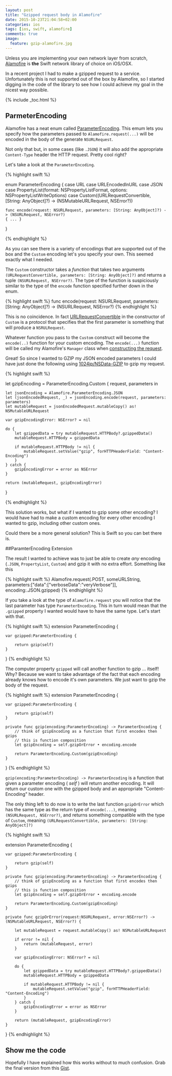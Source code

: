 ```yaml
---
layout: post
title: "Gzipped request body in Alamofire"
date: 2015-10-23T21:04:58+02:00
categories: ios
tags: [ios, swift, alamofire]
comments: true
image:
  feature: gzip-alamofire.jpg
---
```




Unless you are implementing your own network layer from scratch, [Alamofire](https://github.com/Alamofire/Alamofire) 
is __the__ Swift network library of choice on iOS/OSX.


In a recent project I had to make a gzipped request to a service. Unfortunately this is not supported out of the box by Alamofire, 
so I started digging in the code of the library to see how I could achieve my goal in the nicest way possible.

{% include _toc.html %}

## ParmeterEncoding


Alamofire has a neat enum called [ParameterEncoding](https://github.com/Alamofire/Alamofire/blob/c2429d953b39ca11ebe3911be2744e0546ee4923/Source/ParameterEncoding.swift). 
This emum lets you specify how the parameters passed to ``Alamofire.request(...)`` will be encoded in the body of the generate ``NSURLRequest``.

 
Not only that but, in some cases (like ``.JSON``) it will also add the appropriate ``Content-Type`` header the HTTP request.
Pretty cool right?

Let's take a look at the ``ParameterEncoding``.

{% highlight swift %}

enum ParameterEncoding {
    case URL
    case URLEncodedInURL
    case JSON
    case PropertyList(format: NSPropertyListFormat, options: NSPropertyListWriteOptions)
    case Custom((URLRequestConvertible, [String: AnyObject]?) -> (NSMutableURLRequest, NSError?))

    func encode(request: NSURLRequest, parameters: [String: AnyObject]?) -> (NSURLRequest, NSError?)
    { ... }
}

{% endhighlight %}


As you can see there is a variety of encodings that are supported out of the box and the ``Custom`` encoding let's you specify your own. 
This seemed exactly what I needed.

The ``Custom`` constructor takes a _function_ that takes two arguments ``(URLRequestConvertible, parameters: [String: AnyObject]?)`` and returns a tuple
``(NSURLRequest, NSError?)``. The type of the function is suspiciously similar to the type of the ``encode`` function specified further down
in the enum. 

{% highlight swift %}
    func encode(request: NSURLRequest, parameters: [String: AnyObject]?) -> (NSURLRequest, NSError?)
{% endhighlight %}

This is no coincidence. In fact [URLRequestConvertible](https://github.com/Alamofire/Alamofire/blob/0cb96d59ad47be1b6f5018188fcfd1d6b0ecbb0c/Source/Alamofire.swift#L73) 
in the constructor of ``Custom`` is a protocol that specifies that the first parameter is something that will produce a ``NSRULRequest``.


Whatever function you pass to the ``Custom`` construct will become the ``encode(..)`` function for your custom encoding. The ``encode(...)`` function 
will be called my Alamofire's ``Manager`` class when [constructing the request](https://github.com/Alamofire/Alamofire/blob/0cb96d59ad47be1b6f5018188fcfd1d6b0ecbb0c/Source/Manager.swift#L197).


Great! So since I wanted to GZIP my JSON encoded parameters I could have just done the following using [1024jp/NSData-GZIP](https://github.com/1024jp/NSData-GZIP) 
to gzip my request.

{% highlight swift %}

let gzipEncoding = ParameterEncoding.Custom { request, parameters in
        
    let jsonEncoding = Alamofire.ParameterEncoding.JSON
    let (jsonEncodedRequest, _) = jsonEncoding.encode(request, parameters: parameters)
    let mutableRequest = jsonEncodedRequest.mutableCopy() as! NSMutableURLRequest
    
    var gzipEncodingError: NSError? = nil

    do {
        let gzippedData = try mutableRequest.HTTPBody?.gzippedData()
        mutableRequest.HTTPBody = gzippedData
        
        if mutableRequest.HTTPBody != nil {
            mutableRequest.setValue("gzip", forHTTPHeaderField: "Content-Encoding")
        }
    } catch {
        gzipEncodingError = error as NSError
    }
        
    return (mutableRequest, gzipEncodingError)
}

{% endhighlight %}

This solution works, but what if I wanted to gzip some other encoding? I would have had to make a custom encoding for every
other encoding I wanted to gzip, including other custom ones.


Could there be a more general solution? This is Swift so you can bet there is.


##ParamterEncoding Extension

The result I wanted to achieve was to just be able to create _any_ encoding (``.JSON``, ``PropertyList``, ``Custom``) and gzip it with no extra effort.
Something like this


{% highlight swift %}
Alamofire.request(.POST, someURLString, parameters:["data":["verboseData":"veryVerbose"]], encoding:.JSON.gzipped)
{% endhighlight %}

If you take a look at the type of ``Alamofire.request`` you will notice that the last parameter has type ``ParameterEncoding``. This in turn
would mean that the ``.gzipped`` property I wanted would have to have the same type. Let's start with that.


{% highlight swift %}
extension ParameterEncoding {

    var gzipped:ParameterEncoding {
    
        return gzip(self)
    }
}
{% endhighlight %}

The computer property ``gzipped`` will call another function to gzip ... itself! Why? Because we want to take advantage of the fact that each encoding
already knows how to encode it's own parameters. We just want to gzip the body of the request.


{% highlight swift %}
extension ParameterEncoding {
    
    var gzipped:ParameterEncoding {
    
        return gzip(self)
    }
    
    private func gzip(encoding:ParameterEncoding) -> ParameterEncoding {
        // think of gzipEncoding as a function that first encodes then gzips
        // this is function composition
        let gzipEncoding = self.gzipOrError • encoding.encode
        
        return ParameterEncoding.Custom(gzipEncoding)
    }
}
{% endhighlight %}

``gzip(encoding:ParameterEncoding) -> ParameterEncoding`` is a function that given a parameter encoding ( _self_ ) will return another encoding. It will 
return our custom one with the gzipped body and an appropriate "Content-Encoding" header.


The only thing left to do now is to write the last function ``gzipOrError`` which has the same type as the return type of ``encode(...)``, 
meaning ``(NSURLRequest, NSError?)``, and returns something compatible with the type of ``Custom``, meaning ``(URLRequestConvertible, parameters: [String: AnyObject]?)`` 


{% highlight swift %}

extension ParameterEncoding {
    
    var gzipped:ParameterEncoding {
    
        return gzip(self)
    }
    
    private func gzip(encoding:ParameterEncoding) -> ParameterEncoding {
        // think of gzipEncoding as a function that first encodes then gzips
        // this is function composition
        let gzipEncoding = self.gzipOrError • encoding.encode
        
        return ParameterEncoding.Custom(gzipEncoding)
    }
    
    private func gzipOrError(request:NSURLRequest, error:NSError?) -> (NSMutableURLRequest, NSError?) {
        
        let mutableRequest = request.mutableCopy() as! NSMutableURLRequest

        if error != nil {
            return (mutableRequest, error)
        }
        
        var gzipEncodingError: NSError? = nil
        
        do {
            let gzippedData = try mutableRequest.HTTPBody?.gzippedData()
            mutableRequest.HTTPBody = gzippedData
            
            if mutableRequest.HTTPBody != nil {
                mutableRequest.setValue("gzip", forHTTPHeaderField: "Content-Encoding")
            }
        } catch {
            gzipEncodingError = error as NSError
        }
        
        return (mutableRequest, gzipEncodingError)
    }
}
{% endhighlight %}

## Show me the code

Hopefully I have explained how this works without to much confusion. Grab the final version from this [Gist](https://gist.github.com/blender/923f1c1de2f00514ed12).

<script src="https://gist.github.com/blender/923f1c1de2f00514ed12.js"></script>
